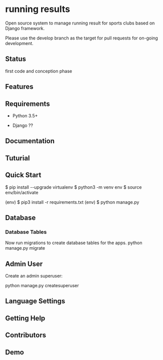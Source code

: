 # running results
Open source system to manage running result for sports clubs based on Django framework.

Please use the develop branch as the target for pull requests for on-going development.

## Status
first code and conception phase

## Features

## Requirements

* Python 3.5+
+ Django ??

## Documentation

## Tuturial

## Quick Start
$ pip install --upgrade virtualenv
$ python3 -m venv env
$ source env/bin/activate

(env) $ pip3 install -r  requirements.txt
(env) $ python manage.py

## Database

### Database Tables
Now run migrations to create database tables for the apps.
python manage.py migrate

## Admin User
Create an admin superuser:

python manage.py createsuperuser

## Language Settings

## Getting Help

## Contributors

## Demo

